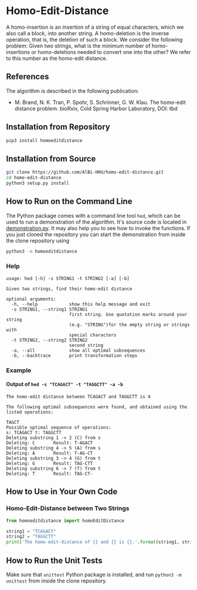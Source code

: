 # Homo-Edit-Distance

A homo-insertion is an insertion of a string of equal characters, which we also call a block, into another string. A homo-deletion is the inverse operation, that is, the deletion of such a block. We consider the following problem: Given two strings, what is the minimum number of homo-insertions or homo-deletions needed to convert one into the other? We refer to this number as the homo-edit distance.

## References

The algorithm is described in the following publication:

* M. Brand,  N. K. Tran, P. Spohr, S. Schrinner, G. W. Klau. The
	homo-edit distance problem. bioRxiv, Cold Spring Harbor
	Laboratory, DOI: tbd 

## Installation from Repository

```sh
pip3 install homoeditdistance
```

## Installation from Source

```sh
git clone https://github.com/AlBi-HHU/homo-edit-distance.git
cd homo-edit-distance
python3 setup.py install
```

## How to Run on the Command Line

The Python package comes with a command line tool `hed`, which can be used to run a demonstration of the algorithm. It's source code is located in [demonstration.py](homoeditdistance/demonstration.py). It may also help you to see how to invoke the functions. If you just cloned the repository you can start the demonstration from inside the clone repository using

```sh
python3 -m homoeditdistance
```

### Help

```
usage: hed [-h] -s STRING1 -t STRING2 [-a] [-b]

Given two strings, find their homo-edit distance

optional arguments:
  -h, --help            show this help message and exit
  -s STRING1, --string1 STRING1
                        first string. Use quotation marks around your string
                        (e.g. "STRING")for the empty string or strings with
                        special characters
  -t STRING2, --string2 STRING2
                        second string
  -a, --all             show all optimal subsequences
  -b, --backtrace       print transformation steps
```

### Example

#### Output of `hed -s "TCAGACT" -t "TAGGCTT" -a -b`

```
The homo-edit distance between TCAGACT and TAGGCTT is 4

The following optimal subsequences were found, and obtained using the listed operations:

TAGCT
Possible optimal sequence of operations:
s: TCAGACT t: TAGGCTT
Deleting substring 1 -> 2 (C) from s
Deleting: C       Result: T-AGACT
Deleting substring 4 -> 5 (A) from s
Deleting: A       Result: T-AG-CT
Deleting substring 3 -> 4 (G) from t
Deleting: G       Result: TAG-CTT
Deleting substring 6 -> 7 (T) from t
Deleting: T       Result: TAG-CT-
```

## How to Use in Your Own Code

### Homo-Edit-Distance between Two Strings

```python
from homoeditdistance import homoEditDistance

string1 = "TCAGACT"
string2 = "TAGGCTT"
print('The homo-edit-distance of {} and {} is {}.'.format(string1, string2, homoEditDistance(string1, string2, 0)['hed']))
```

## How to Run the Unit Tests

Make sure that `unittest` Python package is installed, and run `python3 -m unittest` from inside the clone repository.
